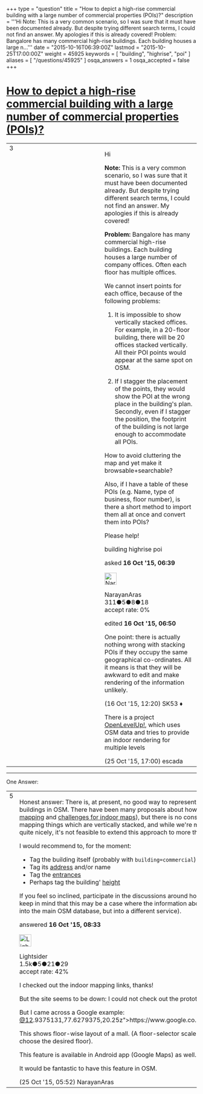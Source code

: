 +++
type = "question"
title = "How to depict a high-rise commercial building with a large number of commercial properties (POIs)?"
description = '''Hi Note: This is a very common scenario, so I was sure that it must have been documented already. But despite trying different search terms, I could not find an answer. My apologies if this is already covered! Problem: Bangalore has many commercial high-rise buildings. Each building houses a large n...'''
date = "2015-10-16T06:39:00Z"
lastmod = "2015-10-25T17:00:00Z"
weight = 45925
keywords = [ "building", "highrise", "poi" ]
aliases = [ "/questions/45925" ]
osqa_answers = 1
osqa_accepted = false
+++

<div class="headNormal">

# [How to depict a high-rise commercial building with a large number of commercial properties (POIs)?](/questions/45925/how-to-depict-a-high-rise-commercial-building-with-a-large-number-of-commercial-properties-pois)

</div>

<div id="main-body">

<div id="askform">

<table id="question-table" style="width:100%;">
<colgroup>
<col style="width: 50%" />
<col style="width: 50%" />
</colgroup>
<tbody>
<tr>
<td style="width: 30px; vertical-align: top"><div class="vote-buttons">
<span id="post-45925-upvote" class="ajax-command post-vote up" rel="nofollow" title="I like this post (click again to cancel)"> </span>
<div id="post-45925-score" class="post-score" title="current number of votes">
3
</div>
<span id="post-45925-downvote" class="ajax-command post-vote down" rel="nofollow" title="I dont like this post (click again to cancel)"> </span> <span id="favorite-mark" class="ajax-command favorite-mark" rel="nofollow" title="mark/unmark this question as favorite (click again to cancel)"> </span>
<div id="favorite-count" class="favorite-count">
&#10;</div>
</div></td>
<td><div id="item-right">
<div class="question-body">
<p>Hi</p>
<p><strong>Note:</strong> This is a very common scenario, so I was sure that it must have been documented already. But despite trying different search terms, I could not find an answer. My apologies if this is already covered!</p>
<p><strong>Problem:</strong> Bangalore has many commercial high-rise buildings. Each building houses a large number of company offices. Often each floor has multiple offices.</p>
<p>We cannot insert points for each office, because of the following problems:</p>
<ol>
<li><p>It is impossible to show vertically stacked offices. For example, in a 20-floor building, there will be 20 offices stacked vertically. All their POI points would appear at the same spot on OSM.</p></li>
<li><p>If I stagger the placement of the points, they would show the POI at the wrong place in the building's plan. Secondly, even if I stagger the position, the footprint of the building is not large enough to accommodate all POIs.</p></li>
</ol>
<p>How to avoid cluttering the map and yet make it browsable+searchable?</p>
<p>Also, if I have a table of these POIs (e.g. Name, type of business, floor number), is there a short method to import them all at once and convert them into POIs?</p>
<p>Please help!</p>
</div>
<div id="question-tags" class="tags-container tags">
<span class="post-tag tag-link-building" rel="tag" title="see questions tagged &#39;building&#39;">building</span> <span class="post-tag tag-link-highrise" rel="tag" title="see questions tagged &#39;highrise&#39;">highrise</span> <span class="post-tag tag-link-poi" rel="tag" title="see questions tagged &#39;poi&#39;">poi</span>
</div>
<div id="question-controls" class="post-controls">
&#10;</div>
<div class="post-update-info-container">
<div class="post-update-info post-update-info-user">
<p>asked <strong>16 Oct '15, 06:39</strong></p>
<img src="https://secure.gravatar.com/avatar/8b7a4a78f063b107a1fe08133046c20d?s=32&amp;d=identicon&amp;r=g" class="gravatar" width="32" height="32" alt="NarayanAras&#39;s gravatar image" />
<p><span>NarayanAras</span><br />
<span class="score" title="311 reputation points">311</span><span title="5 badges"><span class="badge1">●</span><span class="badgecount">5</span></span><span title="8 badges"><span class="silver">●</span><span class="badgecount">8</span></span><span title="18 badges"><span class="bronze">●</span><span class="badgecount">18</span></span><br />
<span class="accept_rate" title="Rate of the user&#39;s accepted answers">accept rate:</span> <span title="NarayanAras has no accepted answers">0%</span></p>
</div>
<div class="post-update-info post-update-info-edited">
<p><span> edited <strong>16 Oct '15, 06:50</strong> </span></p>
</div>
</div>
<div id="comments-container-45925" class="comments-container">
<span id="45946"></span>
<div id="comment-45946" class="comment">
<div id="post-45946-score" class="comment-score">
&#10;</div>
<div class="comment-text">
<p>One point: there is actually nothing wrong with stacking POIs if they occupy the same geographical co-ordinates. All it means is that they will be awkward to edit and make rendering of the information unlikely.</p>
</div>
<div id="comment-45946-info" class="comment-info">
<span class="comment-age">(16 Oct '15, 12:20)</span> <span class="comment-user userinfo">SK53 ♦</span>
</div>
</div>
<span id="46107"></span>
<div id="comment-46107" class="comment">
<div id="post-46107-score" class="comment-score">
&#10;</div>
<div class="comment-text">
<p>There is a project <a href="http://github.pavie.info/openlevelup/?lat=47&amp;lon=2&amp;zoom=6&amp;tiles=0&amp;transcend=1&amp;legacy=1&amp;unrendered=0">OpenLevelUp!</a>, which uses OSM data and tries to provide an indoor rendering for multiple levels</p>
</div>
<div id="comment-46107-info" class="comment-info">
<span class="comment-age">(25 Oct '15, 17:00)</span> <span class="comment-user userinfo">escada</span>
</div>
</div>
</div>
<div id="comment-tools-45925" class="comment-tools">
&#10;</div>
<div class="clear">
&#10;</div>
<div id="comment-45925-form-container" class="comment-form-container">
&#10;</div>
<div class="clear">
&#10;</div>
</div></td>
</tr>
</tbody>
</table>

------------------------------------------------------------------------

<div class="tabBar">

<span id="sort-top"></span>

<div class="headQuestions">

One Answer:

</div>

</div>

<span id="45926"></span>

<div id="answer-container-45926" class="answer">

<table style="width:100%;">
<colgroup>
<col style="width: 50%" />
<col style="width: 50%" />
</colgroup>
<tbody>
<tr>
<td style="width: 30px; vertical-align: top"><div class="vote-buttons">
<span id="post-45926-upvote" class="ajax-command post-vote up" rel="nofollow" title="I like this post (click again to cancel)"> </span>
<div id="post-45926-score" class="post-score" title="current number of votes">
5
</div>
<span id="post-45926-downvote" class="ajax-command post-vote down" rel="nofollow" title="I dont like this post (click again to cancel)"> </span>
</div></td>
<td><div class="item-right">
<div class="answer-body">
<p>Honest answer: There is, at present, no good way to represent the individual tenants/offices in large buildings in OSM. There have been many proposals about how best to handle this (for instance, <a href="https://wiki.openstreetmap.org/wiki/Indoor_Mapping">indoor mapping</a> and <a href="https://wiki.openstreetmap.org/wiki/Challenges_for_Indoor_Maps#Stores_in_a_Shopping_Center_and_other_Entities_on_the_Map">challenges for indoor maps</a>), but there is no consensus. OSM has always struggled with mapping things which are vertically stacked, and while we're managing things like bridges and tunnels quite nicely, it's not feasible to extend this approach to more than 2 or 3 layers (let alone 20+ layers).</p>
<p>I would recommend to, for the moment:</p>
<ul>
<li>Tag the building itself (probably with <code>building=commercial</code>)</li>
<li>Tag its <a href="https://wiki.openstreetmap.org/wiki/Addresses">address</a> and/or name</li>
<li>Tag the <a href="https://wiki.openstreetmap.org/wiki/Key:entrance">entrances</a></li>
<li>Perhaps tag the building' <a href="https://wiki.openstreetmap.org/wiki/Key:height">height</a></li>
</ul>
<p>If you feel so inclined, participate in the discussions around how best to handle this case in OSM (although keep in mind that this may be a case where the information about building tenants/offices should not go into the main OSM database, but into a different service).</p>
</div>
<div class="answer-controls post-controls">
&#10;</div>
<div class="post-update-info-container">
<div class="post-update-info post-update-info-user">
<p>answered <strong>16 Oct '15, 08:33</strong></p>
<img src="https://secure.gravatar.com/avatar/390c3a1e9ea7b1f10deea61828ad66eb?s=32&amp;d=identicon&amp;r=g" class="gravatar" width="32" height="32" alt="Lightsider&#39;s gravatar image" />
<p><span>Lightsider</span><br />
<span class="score" title="1540 reputation points"><span>1.5k</span></span><span title="5 badges"><span class="badge1">●</span><span class="badgecount">5</span></span><span title="21 badges"><span class="silver">●</span><span class="badgecount">21</span></span><span title="29 badges"><span class="bronze">●</span><span class="badgecount">29</span></span><br />
<span class="accept_rate" title="Rate of the user&#39;s accepted answers">accept rate:</span> <span title="Lightsider has 9 accepted answers">42%</span></p>
</div>
</div>
<div id="comments-container-45926" class="comments-container">
<span id="46101"></span>
<div id="comment-46101" class="comment">
<div id="post-46101-score" class="comment-score">
&#10;</div>
<div class="comment-text">
<p>I checked out the indoor mapping links, thanks!</p>
<p>But the site seems to be down: I could not check out the prototype (a polish airport).</p>
<p>But I came across a Google example: <a href="https://www.google.co.in/maps/%3Ca%20href="></a><a href="https://help.openstreetmap.org/users/6207/123spielerei">@12</a>.9375131,77.6279375,20.25z"&gt;https://www.google.co.in/maps/<a href="https://help.openstreetmap.org/users/6207/123spielerei"></a><a href="https://help.openstreetmap.org/users/6207/123spielerei">@12</a>.9375131,77.6279375,20.25z</p>
<p>This shows floor-wise layout of a mall. (A floor-selector scale pops up next to the building, so that we can choose the desired floor).</p>
<p>This feature is available in Android app (Google Maps) as well.</p>
<p>It would be fantastic to have this feature in OSM.</p>
</div>
<div id="comment-46101-info" class="comment-info">
<span class="comment-age">(25 Oct '15, 05:52)</span> <span class="comment-user userinfo">NarayanAras</span>
</div>
</div>
</div>
<div id="comment-tools-45926" class="comment-tools">
&#10;</div>
<div class="clear">
&#10;</div>
<div id="comment-45926-form-container" class="comment-form-container">
&#10;</div>
<div class="clear">
&#10;</div>
</div></td>
</tr>
</tbody>
</table>

</div>

<div class="paginator-container-left">

</div>

</div>

</div>

